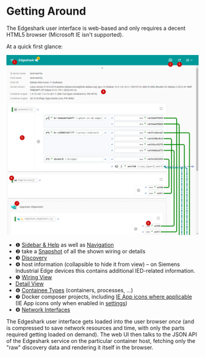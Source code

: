 # Getting Around

The Edgeshark user interface is web-based and only requires a decent HTML5
browser (Microsoft IE isn't supported).

At a quick first glance:

![Edgeshark web UI](_images/overview.png ':class=scrshot')

* ❶ [Sidebar & Help](sidebar-help) as well as [Navigation](sidebar-navigation)
* ❷ take a [Snapshot](snapshot) of all the shown wiring or details
* ❸ [Discovery](discovery)
* ❹ host information (collapsible to hide it from view) – on Siemens Industrial
  Edge devices this contains additional IED-related information.
* ❺ [Wiring View](wiring)
* [Detail View](details)
* ❻ [Containee Types](containees) (containers, processes, ...)
* ❼ Docker composer projects, including [IE App icons where
  applicable](settings?id=siemens-industrial-edge) (IE App icons only when
  enabled in [settings](settings))
* ❽ [Network Interfaces](nifs)

The Edgeshark user interface gets loaded into the user browser _once_ (and is
compressed to save network resources and time, with only the parts required
getting loaded on demand). The web UI then talks to the JSON API of the
Edgeshark service on the particular container host, fetching only the "raw"
discovery data and rendering it itself in the browser.
